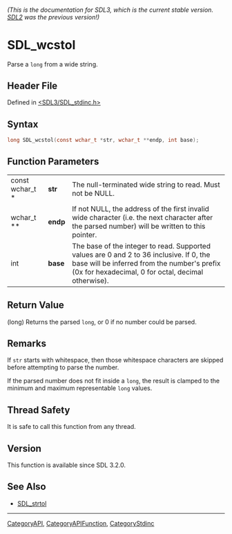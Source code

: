 ###### (This is the documentation for SDL3, which is the current stable version. [SDL2](https://wiki.libsdl.org/SDL2/) was the previous version!)
# SDL_wcstol

Parse a `long` from a wide string.

## Header File

Defined in [<SDL3/SDL_stdinc.h>](https://github.com/libsdl-org/SDL/blob/main/include/SDL3/SDL_stdinc.h)

## Syntax

```c
long SDL_wcstol(const wchar_t *str, wchar_t **endp, int base);
```

## Function Parameters

|                 |          |                                                                                                                                                                                               |
| --------------- | -------- | --------------------------------------------------------------------------------------------------------------------------------------------------------------------------------------------- |
| const wchar_t * | **str**  | The null-terminated wide string to read. Must not be NULL.                                                                                                                                    |
| wchar_t **      | **endp** | If not NULL, the address of the first invalid wide character (i.e. the next character after the parsed number) will be written to this pointer.                                               |
| int             | **base** | The base of the integer to read. Supported values are 0 and 2 to 36 inclusive. If 0, the base will be inferred from the number's prefix (0x for hexadecimal, 0 for octal, decimal otherwise). |

## Return Value

(long) Returns the parsed `long`, or 0 if no number could be parsed.

## Remarks

If `str` starts with whitespace, then those whitespace characters are
skipped before attempting to parse the number.

If the parsed number does not fit inside a `long`, the result is clamped to
the minimum and maximum representable `long` values.

## Thread Safety

It is safe to call this function from any thread.

## Version

This function is available since SDL 3.2.0.

## See Also

- [SDL_strtol](SDL_strtol)

----
[CategoryAPI](CategoryAPI), [CategoryAPIFunction](CategoryAPIFunction), [CategoryStdinc](CategoryStdinc)


